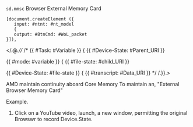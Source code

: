 `sd.mmsc`
Browser External Memory Card

    [document.createElement ({
       input: #ntnt: #nt_model
       {
       output: #BtnCmd: #WoL_packet 
    }]),

</.@.*//*
/*
{{ #Task: #Variable }} 
{
{{ #Device-State: #Parent_URI }}

{{ #mode: #variable }}
{
{{ #file-state: #child_URI }}

{{ #Device-State: #file-state }}
{
{{ #transcript: #Data_URI }}
*/
/.}}.>

AMD maintain continuity aboard Core Memory To maintain an, "External Browser Memory Card"

Example.
1. Click on a YouTube video, launch, a new window, permitting the original Browswr to record Device.State.

